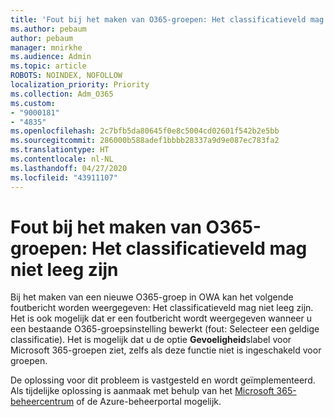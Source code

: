 ```yaml
---
title: 'Fout bij het maken van O365-groepen: Het classificatieveld mag niet leeg zijn'
ms.author: pebaum
author: pebaum
manager: mnirkhe
ms.audience: Admin
ms.topic: article
ROBOTS: NOINDEX, NOFOLLOW
localization_priority: Priority
ms.collection: Adm_O365
ms.custom:
- "9000181"
- "4835"
ms.openlocfilehash: 2c7bfb5da80645f0e8c5004cd02601f542b2e5bb
ms.sourcegitcommit: 286000b588adef1bbbb28337a9d9e087ec783fa2
ms.translationtype: HT
ms.contentlocale: nl-NL
ms.lasthandoff: 04/27/2020
ms.locfileid: "43911107"
---
```

# <a name="error-creating-o365-groups-the-classification-field-cant-be-empty"></a>Fout bij het maken van O365-groepen: Het classificatieveld mag niet leeg zijn

Bij het maken van een nieuwe O365-groep in OWA kan het volgende foutbericht worden weergegeven: Het classificatieveld mag niet leeg zijn.  Het is ook mogelijk dat er een foutbericht wordt weergegeven wanneer u een bestaande O365-groepsinstelling bewerkt (fout: Selecteer een geldige classificatie).   Het is mogelijk dat u de optie **Gevoeligheid**slabel voor Microsoft 365-groepen ziet, zelfs als deze functie niet is ingeschakeld voor groepen.

De oplossing voor dit probleem is vastgesteld en wordt geïmplementeerd.  Als tijdelijke oplossing is aanmaak met behulp van het [Microsoft 365-beheercentrum](https://docs.microsoft.com/microsoft-365/admin/create-groups/create-groups?view=o365-worldwide) of de Azure-beheerportal mogelijk.
